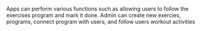 Apps can perform various functions such as allowing users to follow the exercises program and mark it done. Admin can create new exercies, programs, connect program with users, and follow users workout activities
